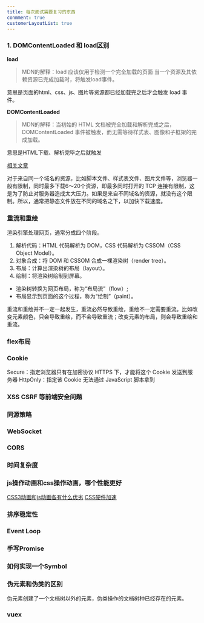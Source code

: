 ```yaml
---
title: 每次面试需要复习的东西
conmment: true
customerLayoutList: true
---
```


### 1. DOMContentLoaded 和 load区别

**load**
> MDN的解释：load 应该仅用于检测一个完全加载的页面 当一个资源及其依赖资源已完成加载时，将触发load事件。

意思是页面的html、css、js、图片等资源都已经加载完之后才会触发 load 事件。

**DOMContentLoaded**
> MDN的解释：当初始的 HTML 文档被完全加载和解析完成之后，DOMContentLoaded 事件被触发，而无需等待样式表、图像和子框架的完成加载。

意思是HTML下载、解析完毕之后就触发

[相关文章](https://juejin.im/post/5b88ddca6fb9a019c7717096)

对于来自同一个域名的资源，比如脚本文件、样式表文件、图片文件等，浏览器一般有限制，同时最多下载6～20个资源，即最多同时打开的 TCP 连接有限制，这是为了防止对服务器造成太大压力。如果是来自不同域名的资源，就没有这个限制。所以，通常把静态文件放在不同的域名之下，以加快下载速度。

### 重流和重绘

渲染引擎处理网页，通常分成四个阶段。

1. 解析代码：HTML 代码解析为 DOM，CSS 代码解析为 CSSOM（CSS Object Model）。
2. 对象合成：将 DOM 和 CSSOM 合成一棵渲染树（render tree）。
3. 布局：计算出渲染树的布局（layout）。
4. 绘制：将渲染树绘制到屏幕。

- 渲染树转换为网页布局，称为“布局流”（flow）;
- 布局显示到页面的这个过程，称为“绘制”（paint）。

重流和重绘并不一定一起发生，重流必然导致重绘，重绘不一定需要重流。比如改变元素颜色，只会导致重绘，而不会导致重流；改变元素的布局，则会导致重绘和重流。

### flex布局

### Cookie

Secure：指定浏览器只有在加密协议 HTTPS 下，才能将这个 Cookie 发送到服务器
HttpOnly：指定该 Cookie 无法通过 JavaScript 脚本拿到

### XSS CSRF 等前端安全问题

### 同源策略
### WebSocket
### CORS
### 时间复杂度
### js操作动画和css操作动画，哪个性能更好
[CSS3动画和js动画各有什么优劣](https://segmentfault.com/q/1010000000645415)
[CSS硬件加速](https://lz5z.com/Web%E6%80%A7%E8%83%BD%E4%BC%98%E5%8C%96-CSS3%E7%A1%AC%E4%BB%B6%E5%8A%A0%E9%80%9F/)
### 排序稳定性
### Event Loop
### 手写Promise
### 如何实现一个Symbol
### 伪元素和伪类的区别
伪元素创建了一个文档树以外的元素，伪类操作的文档树种已经存在的元素。
### vuex